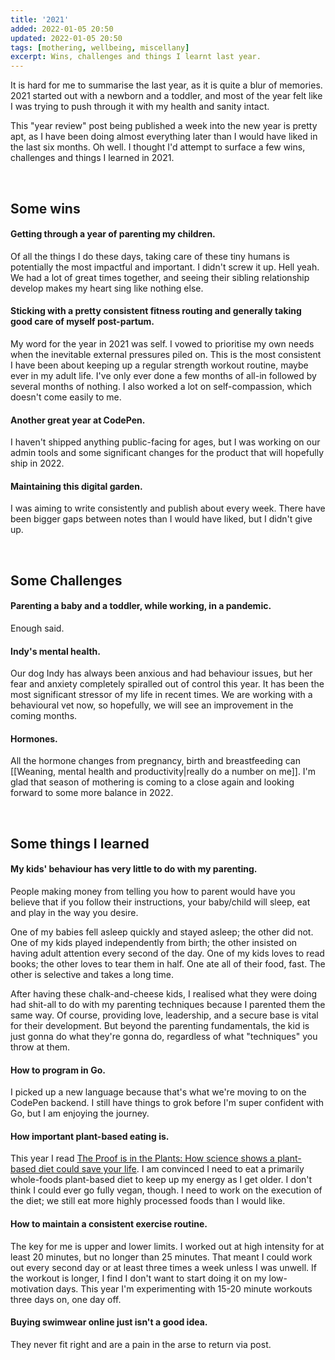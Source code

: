 ```yaml
---
title: '2021'
added: 2022-01-05 20:50
updated: 2022-01-05 20:50
tags: [mothering, wellbeing, miscellany]
excerpt: Wins, challenges and things I learnt last year.
---
```


It is hard for me to summarise the last year, as it is quite a blur of memories. 2021 started out with a newborn and a toddler, and most of the year felt like I was trying to push through it with my health and sanity intact. 

This "year review" post being published a week into the new year is pretty apt, as I have been doing almost everything later than I would have liked in the last six months. Oh well. I thought I'd attempt to surface a few wins, challenges and things I learned in 2021.

<br/>

## Some wins
#### Getting through a year of parenting my children.
Of all the things I do these days, taking care of these tiny humans is potentially the most impactful and important. I didn't screw it up. Hell yeah. We had a lot of great times together, and seeing their sibling relationship develop makes my heart sing like nothing else.

#### Sticking with a pretty consistent fitness routing and generally taking good care of myself post-partum.
My word for the year in 2021 was self. I vowed to prioritise my own needs when the inevitable external pressures piled on. This is the most consistent I have been about keeping up a regular strength workout routine, maybe ever in my adult life. I've only ever done a few months of all-in followed by several months of nothing. I also worked a lot on self-compassion, which doesn't come easily to me.

#### Another great year at CodePen.
I haven't shipped anything public-facing for ages, but I was working on our admin tools and some significant changes for the product that will hopefully ship in 2022.

#### Maintaining this digital garden.
I was aiming to write consistently and publish about every week. There have been bigger gaps between notes than I would have liked, but I didn't give up.

<br/>

## Some Challenges
#### Parenting a baby and a toddler, while working, in a pandemic.
Enough said.

#### Indy's mental health.
Our dog Indy has always been anxious and had behaviour issues, but her fear and anxiety completely spiralled out of control this year. It has been the most significant stressor of my life in recent times. We are working with a behavioural vet now, so hopefully, we will see an improvement in the coming months.

#### Hormones.
All the hormone changes from pregnancy, birth and breastfeeding can [[Weaning, mental health and productivity|really do a number on me]]. I'm glad that season of mothering is coming to a close again and looking forward to some more balance in 2022.

<br/>

## Some things I learned
#### My kids' behaviour has very little to do with my parenting.
People making money from telling you how to parent would have you believe that if you follow their instructions, your baby/child will sleep, eat and play in the way you desire. 

One of my babies fell asleep quickly and stayed asleep; the other did not. One of my kids played independently from birth; the other insisted on having adult attention every second of the day. One of my kids loves to read books; the other loves to tear them in half. One ate all of their food, fast. The other is selective and takes a long time. 

After having these chalk-and-cheese kids, I realised what they were doing had shit-all to do with my parenting techniques because I parented them the same way. Of course, providing love, leadership, and a secure base is vital for their development. But beyond the parenting fundamentals, the kid is just gonna do what they're gonna do, regardless of what "techniques" you throw at them. 

#### How to program in Go.
I picked up a new language because that's what we're moving to on the CodePen backend. I still have things to grok before I'm super confident with Go, but I am enjoying the journey.

#### How important plant-based eating is.
This year I read [The Proof is in the Plants: How science shows a plant-based diet could save your life](https://plantproof.com/book/). I am convinced I need to eat a primarily whole-foods plant-based diet to keep up my energy as I get older. I don't think I could ever go fully vegan, though. I need to work on the execution of the diet; we still eat more highly processed foods than I would like.

#### How to maintain a consistent exercise routine.
The key for me is upper and lower limits. I worked out at high intensity for at least 20 minutes, but no longer than 25 minutes. That meant I could work out every second day or at least three times a week unless I was unwell. If the workout is longer, I find I don't want to start doing it on my low-motivation days. This year I'm experimenting with 15-20 minute workouts three days on, one day off.

#### Buying swimwear online just isn't a good idea.
They never fit right and are a pain in the arse to return via post.








